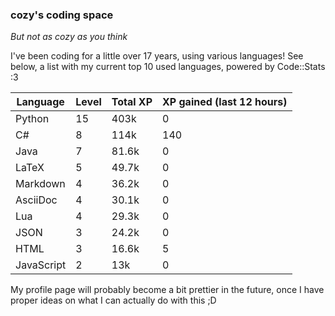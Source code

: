 ### cozy's coding space
*But not as cozy as you think*

I've been coding for a little over 17 years, using various languages! See below, a list with my current top 10 used languages, powered by Code::Stats :3
    
| Language | Level | Total XP | XP gained (last 12 hours) |
| --- | --- | --- | --- |
| Python | 15 | 403k | 0 |
| C# | 8 | 114k | 140 |
| Java | 7 | 81.6k | 0 |
| LaTeX | 5 | 49.7k | 0 |
| Markdown | 4 | 36.2k | 0 |
| AsciiDoc | 4 | 30.1k | 0 |
| Lua | 4 | 29.3k | 0 |
| JSON | 3 | 24.2k | 0 |
| HTML | 3 | 16.6k | 5 |
| JavaScript | 2 | 13k | 0 |
    
My profile page will probably become a bit prettier in the future, once I have proper ideas on what I can actually do with this ;D